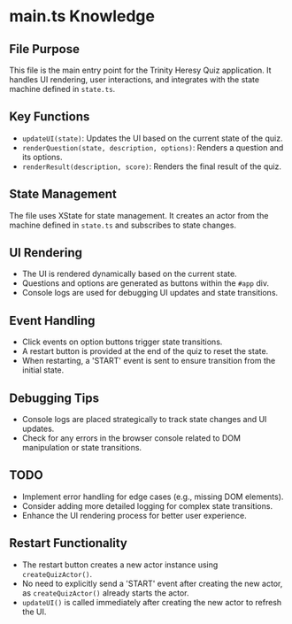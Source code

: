 # main.ts Knowledge

## File Purpose
This file is the main entry point for the Trinity Heresy Quiz application. It handles UI rendering, user interactions, and integrates with the state machine defined in `state.ts`.

## Key Functions
- `updateUI(state)`: Updates the UI based on the current state of the quiz.
- `renderQuestion(state, description, options)`: Renders a question and its options.
- `renderResult(description, score)`: Renders the final result of the quiz.

## State Management
The file uses XState for state management. It creates an actor from the machine defined in `state.ts` and subscribes to state changes.

## UI Rendering
- The UI is rendered dynamically based on the current state.
- Questions and options are generated as buttons within the `#app` div.
- Console logs are used for debugging UI updates and state transitions.

## Event Handling
- Click events on option buttons trigger state transitions.
- A restart button is provided at the end of the quiz to reset the state.
- When restarting, a 'START' event is sent to ensure transition from the initial state.

## Debugging Tips
- Console logs are placed strategically to track state changes and UI updates.
- Check for any errors in the browser console related to DOM manipulation or state transitions.

## TODO
- Implement error handling for edge cases (e.g., missing DOM elements).
- Consider adding more detailed logging for complex state transitions.
- Enhance the UI rendering process for better user experience.

## Restart Functionality
- The restart button creates a new actor instance using `createQuizActor()`.
- No need to explicitly send a 'START' event after creating the new actor, as `createQuizActor()` already starts the actor.
- `updateUI()` is called immediately after creating the new actor to refresh the UI.
